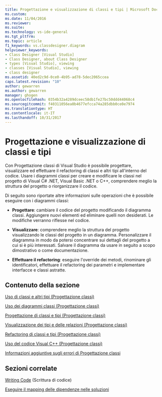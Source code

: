 ```yaml
---
title: Progettazione e visualizzazione di classi e tipi | Microsoft Docs
ms.custom: 
ms.date: 11/04/2016
ms.reviewer: 
ms.suite: 
ms.technology: vs-ide-general
ms.tgt_pltfrm: 
ms.topic: article
f1_keywords: vs.classdesigner.diagram
helpviewer_keywords:
- Class Designer [Visual Studio]
- Class Designer, about Class Designer
- types [Visual Studio], viewing
- classes [Visual Studio], viewing
- class designer
ms.assetid: 40ed2c9d-0ce0-4b95-ad78-5dec2065ccea
caps.latest.revision: "10"
author: gewarren
ms.author: gewarren
manager: ghogen
ms.openlocfilehash: 0354b32a4289dceec58db1fe27bc50ddd44068c4
ms.sourcegitcommit: f40311056ea0b4677efcca74a285dbb0ce0e7974
ms.translationtype: HT
ms.contentlocale: it-IT
ms.lasthandoff: 10/31/2017
---
```

# <a name="designing-and-viewing-classes-and-types"></a>Progettazione e visualizzazione di classi e tipi
Con Progettazione classi di Visual Studio è possibile progettare, visualizzare ed effettuare il refactoring di classi e altri tipi all'interno del codice. Usare i diagrammi classi per creare e modificare le classi nel progetto di Visual C# .NET, Visual Basic .NET o C++, comprendere meglio la struttura del progetto o riorganizzare il codice.  
  
 Di seguito sono riportate altre informazioni sulle operazioni che è possibile eseguire con i diagrammi classi:  
  
-   **Progettare**: cambiare il codice del progetto modificando il diagramma classi. Aggiungere nuovi elementi ed eliminare quelli non desiderati. Le modifiche verranno riflesse nel codice.  
  
-   **Visualizzare**: comprendere meglio la struttura del progetto visualizzando le classi del progetto in un diagramma. Personalizzare il diagramma in modo da potersi concentrare sui dettagli del progetto a cui si è più interessati. Salvare il diagramma da usare in seguito a scopo dimostrativo o come documentazione.  
  
-   **Effettuare il refactoring**: eseguire l'override dei metodi, rinominare gli identificatori, effettuare il refactoring dei parametri e implementare interfacce e classi astratte.  
  
## <a name="in-this-section"></a>Contenuto della sezione  
 [Uso di classi e altri tipi (Progettazione classi)](../ide/working-with-classes-and-other-types-class-designer.md)  
  
 [Uso dei diagrammi classi (Progettazione classi)](../ide/working-with-class-diagrams-class-designer.md)  
  
 [Progettazione di classi e tipi (Progettazione classi)](../ide/designing-classes-and-types-class-designer.md)  
  
 [Visualizzazione dei tipi e delle relazioni (Progettazione classi)](../ide/viewing-types-and-relationships-class-designer.md)  
  
 [Refactoring di classi e tipi (Progettazione classi)](../ide/refactoring-classes-and-types-class-designer.md)  
  
 [Uso del codice Visual C++ (Progettazione classi)](../ide/working-with-visual-cpp-code-class-designer.md)  
  
 [Informazioni aggiuntive sugli errori di Progettazione classi](../ide/additional-information-about-class-designer-errors.md)  
  
## <a name="related-sections"></a>Sezioni correlate  
 [Writing Code](../ide/writing-code-in-the-code-and-text-editor.md) (Scrittura di codice)  
  
 [Eseguire il mapping delle dipendenze nelle soluzioni](../modeling/map-dependencies-across-your-solutions.md)
